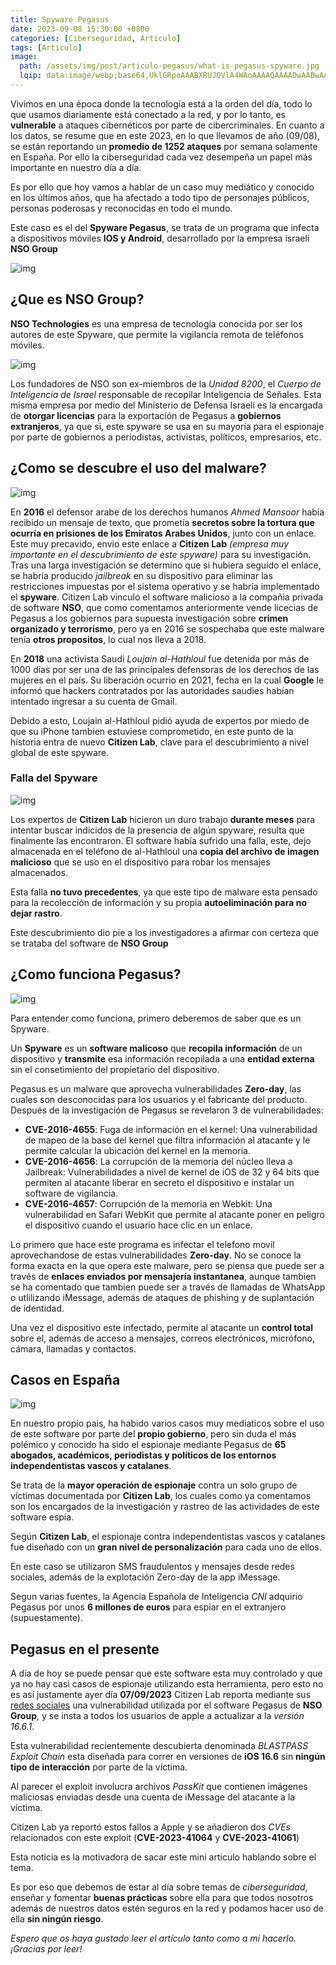 ```yaml
---
title: Spyware Pegasus
date: 2023-09-08 15:30:00 +0800
categories: [Ciberseguridad, Articulo]
tags: [Articulo]
image:
  path: /assets/img/post/articulo-pegasus/what-is-pegasus-spyware.jpg
  lqip: data:image/webp;base64,UklGRpoAAABXRUJQVlA4WAoAAAAQAAAADwAABwAAQUxQSDIAAAARL0AmbZurmr57yyIiqE8oiG0bejIYEQTgqiDA9vqnsUSI6H+oAERp2HZ65qP/VIAWAFZQOCBCAAAA8AEAnQEqEAAIAAVAfCWkAALp8sF8rgRgAP7o9FDvMCkMde9PK7euH5M1m6VWoDXf2FkP3BqV0ZYbO6NA/VFIAAAA
---
```


Vivimos en una época donde la tecnología está a la orden del día, todo lo que usamos diariamente está conectado a la red, y por lo tanto, es **vulnerable** a ataques cibernéticos por parte de cibercriminales. En cuanto a los datos, se resume que en este 2023, en lo que llevamos de año (09/08), se están reportando un **promedio de 1252 ataques** por semana solamente en España. Por ello la ciberseguridad cada vez desempeña un papel más importante en nuestro día a día.

Es por ello que hoy vamos a hablar de un caso muy mediático y conocido en los últimos años, que ha afectado a todo tipo de personajes públicos, personas poderosas y reconocidas en todo el mundo.

Este caso es el del **Spyware Pegasus**, se trata de un programa que infecta a dispositivos móviles **IOS y Android**, desarrollado por la empresa israeli **NSO Group**

![img](/assets/img/post/articulo-pegasus/Analisis-Pegasus-programa-ciberespionaje-adquirido_1675943173_156545770_667x375.jpg)

## **¿Que es NSO Group?**

**NSO Technologies** es una empresa de tecnología conocida por ser los autores de este Spyware, que permite la vigilancia remota de teléfonos móviles.

![img](/assets/img/post/articulo-pegasus/cf44a2fd-6c83-4b5a-8174-46819c43cb17_alta-libre-aspect-ratio_default_0.jpg)

Los fundadores de NSO son ex-miembros de la *Unidad 8200*, el *Cuerpo de Inteligencia de Israel* responsable de recopilar Inteligencia de Señales. Esta misma empresa por medio del Ministerio de Defensa Israelí es la encargada de **otorgar licencias** para la exportación de Pegasus a **gobiernos extranjeros**, ya que si, este spyware se usa en su mayoría para el espionaje por parte de gobiernos a periodistas, activistas, políticos, empresarios, etc.

## **¿Como se descubre el uso del malware?**

![img](/assets/img/post/articulo-pegasus/277711-1024x433.jpg)

En **2016** el defensor arabe de los derechos humanos *Ahmed Mansoor* había recibido un mensaje de texto, que prometía **secretos sobre la tortura que ocurría en prisiones de los Emiratos Arabes Unidos**, junto con un enlace. Este muy precavido, envio este enlace a **Citizen Lab** *(empresa muy importante en el descubrimiento de este spyware)* para su investigación. Tras una larga investigación se determino que si hubiera seguido el enlace, se habría producido *jailbreak* en su dispositivo para eliminar las restricciones impuestas por el sistema operativo y se habría implementado el **spyware**. Citizen Lab vinculo el software malicioso a la compañia privada de software **NSO**, que como comentamos anteriormente vende licecias de Pegasus a los gobiernos para supuesta investigación sobre **crimen organizado y terrorismo**, pero ya en 2016 se sospechaba que este malware tenía **otros propositos**, lo cual nos lleva a 2018.

En **2018** una activista Saudi *Loujain al-Hathloul* fue detenida por más de 1000 días por ser una de las principales defensoras de los derechos de las mujeres en el país. Su liberación ocurrio en 2021, fecha en la cual **Google** le informó que hackers contratados por las autoridades saudies habían intentado ingresar a su cuenta de Gmail.

Debido a esto, Loujain al-Hathloul pidió ayuda de expertos por miedo de que su iPhone tambien estuviese comprometido, en este punto de la historia entra de nuevo **Citizen Lab**, clave para el descubrimiento a nivel global de este spyware.

### Falla del Spyware

![img](/assets/img/post/articulo-pegasus/citizen-lab.png)

Los expertos de **Citizen Lab** hicieron un duro trabajo **durante meses** para intentar buscar indicidos de la presencia de algún spyware, resulta que finalmente las encontraron. El software había sufrido una falla, este, dejo almacenada en el teléfono de al-Hathloul una **copia del archivo de imagen malicioso** que se uso en el dispositivo para robar los mensajes almacenados.

Esta falla **no tuvo precedentes**, ya que este tipo de malware esta pensado para la recolección de información y su propia **autoeliminación para no dejar rastro**.

Este descubrimiento dio pie a los investigadores a afirmar con certeza que se trataba del software de **NSO Group**

## **¿Como funciona Pegasus?**

![img](/assets/img/post/articulo-pegasus/spyware_1200_900.jpg)

Para entender como funciona, primero deberemos de saber que es un Spyware.

Un **Spyware** es un **software malicoso** que **recopila información** de un dispositivo y **transmite** esa información recopilada a una **entidad externa** sin el consetimiento del propietario del dispositivo.

Pegasus es un malware que aprovecha vulnerabilidades **Zero-day**, las cuales son desconocidas para los usuarios y el fabricante del producto. Después de la investigación de Pegasus se revelaron 3 de vulnerabilidades:

* **CVE-2016-4655**: Fuga de información en el kernel: Una vulnerabilidad de mapeo de la base del kernel que filtra información al atacante y le permite    calcular la ubicación del kernel en la memoria.
* **CVE-2016-4656**: La corrupción de la memoria del núcleo lleva a Jailbreak: Vulnerabilidades a nivel de kernel de iOS de 32 y 64 bits que permiten al atacante liberar en secreto el dispositivo e instalar un software de vigilancia.
* **CVE-2016-4657**: Corrupción de la memoria en Webkit: Una vulnerabilidad en Safari WebKit que permite al atacante poner en peligro el dispositivo cuando el usuario hace clic en un enlace.

Lo primero que hace este programa es infectar el telefono movil aprovechandose de estas vulnerabilidades **Zero-day**. No se conoce la forma exacta en la que opera este malware, pero se piensa que puede ser a través de **enlaces enviados por mensajería instantanea**, aunque tambien se ha comentado que tambien puede ser a través de llamadas de WhatsApp o utlilizando iMessage, además de ataques de phishing y de suplantación de identidad.

Una vez el dispositivo este infectado, permite al atacante un **control total** sobre el, además de acceso a mensajes, correos electrónicos, micrófono, cámara, llamadas y contactos.

## **Casos en España**

![img](/assets/img/post/articulo-pegasus/COVER-PEGASUSESP-BLOG.jpg)

En nuestro propio pais, ha habido varios casos muy mediaticos sobre el uso de este software por parte del **propio gobierno**, pero sin duda el más polémico y conocido ha sido el espionaje mediante Pegasus de **65 abogados, académicos, periodistas y políticos de los entornos independentistas vascos y catalanes**.

Se trata de la **mayor operación de espionaje** contra un solo grupo de víctimas documentada por **Citizen Lab**, los cuales como ya comentamos son los encargados de la investigación y rastreo de las actividades de este software espía.

Según **Citizen Lab**, el espionaje contra independentistas vascos y catalanes fue diseñado con un **gran nivel de personalización** para cada uno de ellos.

En este caso se utilizaron SMS fraudulentos y mensajes desde redes sociales, además de la explotación Zero-day de la app iMessage.

Segun varias fuentes, la Agencia Española de Inteligencia *CNI* adquirio Pegasus por unos **6 millones de euros** para espiar en el extranjero (supuestamente).

## **Pegasus en el presente**

A día de hoy se puede pensar que este software esta muy controlado y que ya no hay casi casos de espionaje utilizando esta herramienta, pero esto no es así justamente ayer día **07/09/2023** Citizen Lab reporta mediante sus [redes sociales](https://twitter.com/citizenlab/status/1699873620070191520?s=20) una vulnerabilidad utilizada por el software Pegasus de **NSO Group**, y se insta a todos los usuarios de apple a actualizar a la *versión 16.6.1*.

Esta vulnerabilidad recientemente descubierta denominada *BLASTPASS Exploit Chain* esta diseñada para correr en versiones de **iOS 16.6** sin **ningún tipo de interacción** por parte de la víctima.

Al parecer el exploit involucra archivos *PassKit* que contienen imágenes maliciosas enviadas desde una cuenta de iMessage del atacante a la víctima.

Citizen Lab ya reportó estos fallos a Apple y se añadieron dos *CVEs* relacionados con este exploit (**CVE-2023-41064** y **CVE-2023-41061**)

Esta noticia es la motivadora de sacar este mini articulo hablando sobre el tema.

Es por eso que debemos de estar al día sobre temas de *ciberseguridad*, enseñar y fomentar **buenas prácticas** sobre ella para que todos nosotros además de nuestros datos estén seguros en la red y podamos hacer uso de ella **sin ningún riesgo**.

*Espero que os haya gustado leer el artículo tanto como a mi hacerlo. ¡Gracias por leer!*
